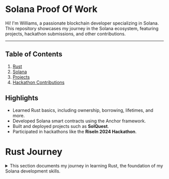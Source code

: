# Solana Proof Of Work
Hi! I'm Williams, a passionate blockchain developer specializing in Solana. This repository showcases my journey in the Solana ecosystem, featuring projects, hackathon submissions, and other contributions.

---
## Table of Contents
1. [Rust](./rust-learning/README.md)
2. [Solana](./solana-learning/README.md)
3. [Projects](./projects)
4. [Hackathon Contributions](./hackathons)

## Highlights
- Learned Rust basics, including ownership, borrowing, lifetimes, and more.
- Developed Solana smart contracts using the Anchor framework.
- Built and deployed projects such as **SolQuest**.
- Participated in hackathons like the **RiseIn 2024 Hackathon**.

# Rust Journey
<details>
<summary>This section documents my journey in learning Rust, the foundation of my Solana development skills.</summary>  

### Topics Covered
- Variables and Functions
- Ownership and Borrowing
- Structs and Enums
- Traits and Generics
- Lifetimes and Error Handling
</details>
